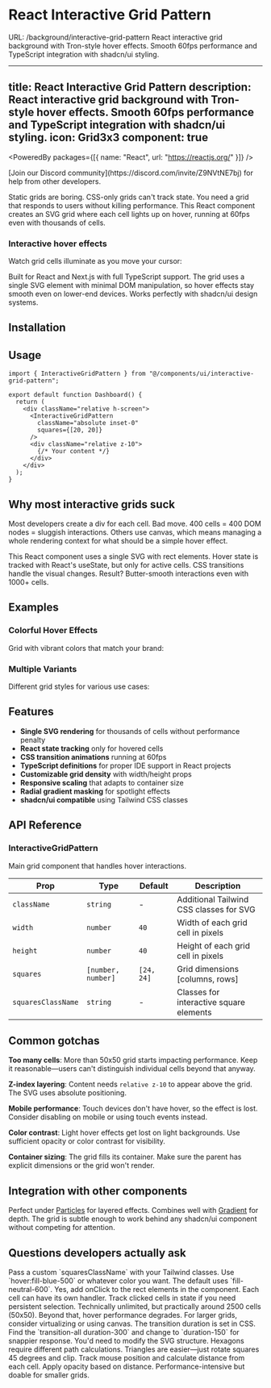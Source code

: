 # React Interactive Grid Pattern
URL: /background/interactive-grid-pattern
React interactive grid background with Tron-style hover effects. Smooth 60fps performance and TypeScript integration with shadcn/ui styling.

***

title: React Interactive Grid Pattern
description: React interactive grid background with Tron-style hover effects. Smooth 60fps performance and TypeScript integration with shadcn/ui styling.
icon: Grid3x3
component: true
---------------

<PoweredBy packages={[{ name: "React", url: "https://reactjs.org/" }]} />

<Callout title="Trying to implement interactive grids?">
  [Join our Discord community](https://discord.com/invite/Z9NVtNE7bj) for help
  from other developers.
</Callout>

<br />

Static grids are boring. CSS-only grids can't track state. You need a grid that responds to users without killing performance. This React component creates an SVG grid where each cell lights up on hover, running at 60fps even with thousands of cells.

### Interactive hover effects

Watch grid cells illuminate as you move your cursor:

<Preview path="background/interactive-grid-pattern" />

Built for React and Next.js with full TypeScript support. The grid uses a single SVG element with minimal DOM manipulation, so hover effects stay smooth even on lower-end devices. Works perfectly with shadcn/ui design systems.

## Installation

<Installer packageName="interactive-grid-pattern" />

## Usage

```tsx
import { InteractiveGridPattern } from "@/components/ui/interactive-grid-pattern";

export default function Dashboard() {
  return (
    <div className="relative h-screen">
      <InteractiveGridPattern 
        className="absolute inset-0"
        squares={[20, 20]}
      />
      <div className="relative z-10">
        {/* Your content */}
      </div>
    </div>
  );
}
```

## Why most interactive grids suck

Most developers create a div for each cell. Bad move. 400 cells = 400 DOM nodes = sluggish interactions. Others use canvas, which means managing a whole rendering context for what should be a simple hover effect.

This React component uses a single SVG with rect elements. Hover state is tracked with React's useState, but only for active cells. CSS transitions handle the visual changes. Result? Butter-smooth interactions even with 1000+ cells.

## Examples

### Colorful Hover Effects

Grid with vibrant colors that match your brand:

<Preview path="background/interactive-grid-pattern-colorful" />

### Multiple Variants

Different grid styles for various use cases:

<Preview path="background/interactive-grid-pattern-variants" />

## Features

* **Single SVG rendering** for thousands of cells without performance penalty
* **React state tracking** only for hovered cells
* **CSS transition animations** running at 60fps
* **TypeScript definitions** for proper IDE support in React projects
* **Customizable grid density** with width/height props
* **Responsive scaling** that adapts to container size
* **Radial gradient masking** for spotlight effects
* **shadcn/ui compatible** using Tailwind CSS classes

## API Reference

### InteractiveGridPattern

Main grid component that handles hover interactions.

| Prop               | Type               | Default    | Description                             |
| ------------------ | ------------------ | ---------- | --------------------------------------- |
| `className`        | `string`           | -          | Additional Tailwind CSS classes for SVG |
| `width`            | `number`           | `40`       | Width of each grid cell in pixels       |
| `height`           | `number`           | `40`       | Height of each grid cell in pixels      |
| `squares`          | `[number, number]` | `[24, 24]` | Grid dimensions \[columns, rows]        |
| `squaresClassName` | `string`           | -          | Classes for interactive square elements |

## Common gotchas

**Too many cells**: More than 50x50 grid starts impacting performance. Keep it reasonable—users can't distinguish individual cells beyond that anyway.

**Z-index layering**: Content needs `relative z-10` to appear above the grid. The SVG uses absolute positioning.

**Mobile performance**: Touch devices don't have hover, so the effect is lost. Consider disabling on mobile or using touch events instead.

**Color contrast**: Light hover effects get lost on light backgrounds. Use sufficient opacity or color contrast for visibility.

**Container sizing**: The grid fills its container. Make sure the parent has explicit dimensions or the grid won't render.

## Integration with other components

Perfect under [Particles](/background/particles) for layered effects. Combines well with [Gradient](/background/gradient) for depth. The grid is subtle enough to work behind any shadcn/ui component without competing for attention.

## Questions developers actually ask

<Accordions type="single">
  <Accordion id="custom-colors" title="How do I change the hover color?">
    Pass a custom `squaresClassName` with your Tailwind classes. Use `hover:fill-blue-500` or whatever color you want. The default uses `fill-neutral-600`.
  </Accordion>

  <Accordion id="click-events" title="Can I add click handlers to cells?">
    Yes, add onClick to the rect elements in the component. Each cell can have its own handler. Track clicked cells in state if you need persistent selection.
  </Accordion>

  <Accordion id="performance-limits" title="What's the maximum grid size?">
    Technically unlimited, but practically around 2500 cells (50x50). Beyond that, hover performance degrades. For larger grids, consider virtualizing or using canvas.
  </Accordion>

  <Accordion id="animation-speed" title="How do I speed up the hover animation?">
    The transition duration is set in CSS. Find the `transition-all duration-300` and change to `duration-150` for snappier response.
  </Accordion>

  <Accordion id="pattern-variations" title="Can I make hexagonal or triangular grids?">
    You'd need to modify the SVG structure. Hexagons require different path calculations. Triangles are easier—just rotate squares 45 degrees and clip.
  </Accordion>

  <Accordion id="spotlight-effect" title="How do I create a spotlight follow effect?">
    Track mouse position and calculate distance from each cell. Apply opacity based on distance. Performance-intensive but doable for smaller grids.
  </Accordion>
</Accordions>
